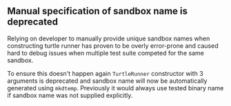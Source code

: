 ## Manual specification of sandbox name is deprecated

Relying on developer to manually provide unique sandbox names when constructing
turtle runner has proven to be overly error-prone and caused hard to debug
issues when multiple test suite competed for the same sandbox.

To ensure this doesn't happen again `TurtleRunner` constructor with 3 arguments
is deprecated and sandbox name will now be automatically generated using
`mkdtemp`. Previously it would always use tested binary name if sandbox name was
not supplied explicitly.
